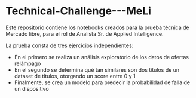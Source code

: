 # Technical-Challenge---MeLi
Este repositorio contiene los notebooks creados para la prueba técnica de Mercado libre, para el rol de Analista Sr. de Applied Intelligence.

La prueba consta de tres ejercicios independientes:
- En el primero se realiza un análisis exploratorio de los datos de ofertas relámpago
- En el segundo se determina qué tan similares son dos títulos de un dataset de títulos, otorgando un score entre 0 y 1
- Finalmente, se crea un modelo para predecir la probabilidad de falla de un dispositivo 

